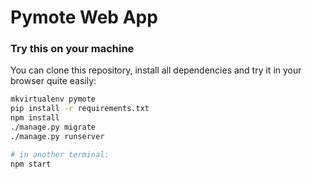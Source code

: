 # Pymote Web App

### Try this on your machine

You can clone this repository, install all dependencies and try it in your
browser quite easily:

```bash
mkvirtualenv pymote
pip install -r requirements.txt
npm install
./manage.py migrate
./manage.py runserver

# in another terminal:
npm start
```
